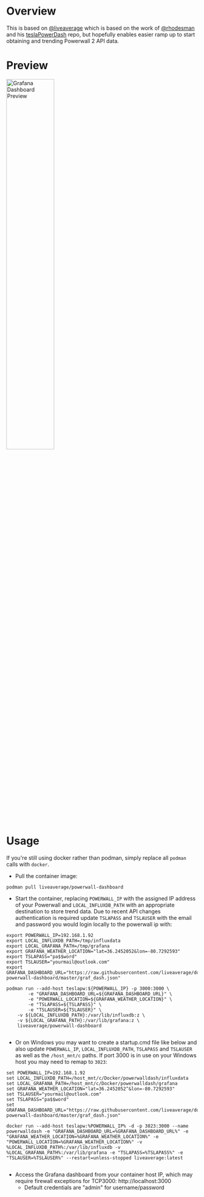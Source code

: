 # Overview

This is based on [@liveaverage](https://github.com/liveaverage/docker-powerwall-dashboard) which is based on the work of [@rhodesman](https://github.com/rhodesman) and his [teslaPowerDash](https://github.com/rhodesman/teslaPowerDash) repo, but hopefully enables easier ramp up to start obtaining and trending Powerwall 2 API data.

# Preview

<a href="https://i.imgur.com/fgvvIXP.png" ><img src="https://i.imgur.com/fgvvIXP.png" alt="Grafana Dashboard Preview" width="50%"/></a>

# Usage

If you're still using docker rather than podman, simply replace all `podman` calls with `docker`.

- Pull the container image:

```
podman pull liveaverage/powerwall-dashboard
```


- Start the container, replacing `POWERWALL_IP` with the assigned IP address of your Powerwall and `LOCAL_INFLUXDB_PATH` with an appropriate destination to store trend data.  Due to recent API changes authentication is required update `TSLAPASS` and `TSLAUSER` with the email and password you would login locally to the powerwall ip with:

```
export POWERWALL_IP=192.168.1.92
export LOCAL_INFLUXDB_PATH=/tmp/influxdata
export LOCAL_GRAFANA_PATH=/tmp/grafana
export GRAFANA_WEATHER_LOCATION="lat=36.2452052&lon=-80.7292593"
export TSLAPASS="pa$$word"
export TSLAUSER="yourmail@outlook.com"
export GRAFANA_DASHBOARD_URL="https://raw.githubusercontent.com/liveaverage/docker-powerwall-dashboard/master/graf_dash.json"

podman run --add-host teslapw:${POWERWALL_IP} -p 3000:3000 \
        -e "GRAFANA_DASHBOARD_URL=${GRAFANA_DASHBOARD_URL}" \
        -e "POWERWALL_LOCATION=${GRAFANA_WEATHER_LOCATION}" \
        -e "TSLAPASS=${TSLAPASS}" \
        -e "TSLAUSER=${TSLAUSER}" \
	-v ${LOCAL_INFLUXDB_PATH}:/var/lib/influxdb:z \
	-v ${LOCAL_GRAFANA_PATH}:/var/lib/grafana:z \
	liveaverage/powerwall-dashboard
 
```
- Or on Windows you may want to create a startup.cmd file like below and also update `POWERWALL_IP`, `LOCAL_INFLUXDB_PATH`, `TSLAPASS` and `TSLAUSER` as well as the `/host_mnt/c` paths. If port 3000 is in use on your Windows host you may need to remap to `3023`:

```
set POWERWALL_IP=192.168.1.92
set LOCAL_INFLUXDB_PATH=/host_mnt/c/Docker/powerwalldash/influxdata
set LOCAL_GRAFANA_PATH=/host_mnt/c/Docker/powerwalldash/grafana
set GRAFANA_WEATHER_LOCATION="lat=36.2452052^&lon=-80.7292593"
set TSLAUSER="yourmail@outlook.com"
set TSLAPASS="pa$$word"
set GRAFANA_DASHBOARD_URL="https://raw.githubusercontent.com/liveaverage/docker-powerwall-dashboard/master/graf_dash.json"

docker run --add-host teslapw:%POWERWALL_IP% -d -p 3023:3000 --name powerwalldash -e "GRAFANA_DASHBOARD_URL=%GRAFANA_DASHBOARD_URL%" -e "GRAFANA_WEATHER_LOCATION=%GRAFANA_WEATHER_LOCATION%" -e "POWERWALL_LOCATION=%GRAFANA_WEATHER_LOCATION%" -v %LOCAL_INFLUXDB_PATH%:/var/lib/influxdb -v %LOCAL_GRAFANA_PATH%:/var/lib/grafana -e "TSLAPASS=%TSLAPASS%" -e "TSLAUSER=%TSLAUSER%" --restart=unless-stopped liveaverage:latest
 
```
- Access the Grafana dashboard from your container host IP, which may require firewall exceptions for TCP3000: http://localhost:3000
  - Default credentials are "admin" for username/password
